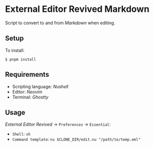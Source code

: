 # External Editor Revived Markdown
Script to convert to and from *Markdown* when editing.

## Setup
To install:

    $ pnpm install

## Requirements
- Scripting language: *Nushell*
- Editor: *Neovim*
- Terminal: *Ghostty*

## Usage
*External Editor Revived* -> `Preferences` -> `Essential`:

- `Shell`: `sh`
- `Command template`: `nu $CLONE_DIR/edit.nu "/path/to/temp.eml"`
